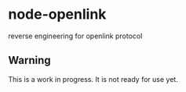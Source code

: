 # node-openlink
reverse engineering for openlink protocol

## Warning
This is a work in progress. It is not ready for use yet.